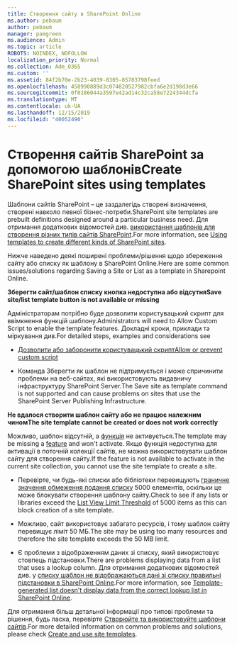 ```yaml
---
title: Створення сайту в SharePoint Online
ms.author: pebaum
author: pebaum
manager: pamgreen
ms.audience: Admin
ms.topic: article
ROBOTS: NOINDEX, NOFOLLOW
localization_priority: Normal
ms.collection: Adm_O365
ms.custom: ''
ms.assetid: 84f2b70e-2b23-4039-8305-85783798feed
ms.openlocfilehash: 458990889d3c074820527982cbfa6e2d198d3e66
ms.sourcegitcommit: 0f0186044a3597e42ad14c32ca58e7224344dcfa
ms.translationtype: MT
ms.contentlocale: uk-UA
ms.lasthandoff: 12/15/2019
ms.locfileid: "40052490"
---
```

# <a name="create-sharepoint-sites-using-templates"></a><span data-ttu-id="1aace-102">Створення сайтів SharePoint за допомогою шаблонів</span><span class="sxs-lookup"><span data-stu-id="1aace-102">Create SharePoint sites using templates</span></span>

<span data-ttu-id="1aace-103">Шаблони сайтів SharePoint – це заздалегідь створені визначення, створені навколо певної бізнес-потреби.</span><span class="sxs-lookup"><span data-stu-id="1aace-103">SharePoint site templates are prebuilt definitions designed around a particular business need.</span></span> <span data-ttu-id="1aace-104">Для отримання додаткових відомостей див. [використання шаблонів для створення різних типів сайтів SharePoint](https://support.office.com/article/using-templates-to-create-different-kinds-of-sharepoint-sites-449eccec-ff99-4cf3-b62e-dcfee37e8da4).</span><span class="sxs-lookup"><span data-stu-id="1aace-104">For more information, see [Using templates to create different kinds of SharePoint sites](https://support.office.com/article/using-templates-to-create-different-kinds-of-sharepoint-sites-449eccec-ff99-4cf3-b62e-dcfee37e8da4).</span></span>

<span data-ttu-id="1aace-105">Нижче наведено деякі поширені проблеми/рішення щодо збереження сайту або списку як шаблону в SharePoint Online.</span><span class="sxs-lookup"><span data-stu-id="1aace-105">Here are some common issues/solutions regarding Saving a Site or List as a template in Sharepoint Online.</span></span> 

<span data-ttu-id="1aace-106">**Зберегти сайт/шаблон списку кнопка недоступна або відсутня**</span><span class="sxs-lookup"><span data-stu-id="1aace-106">**Save site/list template button is not available or missing**</span></span>

<span data-ttu-id="1aace-107">Адміністраторам потрібно буде дозволити користувацький скрипт для ввімкнення функцій шаблону.</span><span class="sxs-lookup"><span data-stu-id="1aace-107">Administrators will need to Allow Custom Script to enable the template features.</span></span> <span data-ttu-id="1aace-108">Докладні кроки, приклади та міркування див.</span><span class="sxs-lookup"><span data-stu-id="1aace-108">For detailed steps, examples and considerations see</span></span> 

- [<span data-ttu-id="1aace-109">Дозволити або заборонити користувацький скрипт</span><span class="sxs-lookup"><span data-stu-id="1aace-109">Allow or prevent custom script</span></span>](https://docs.microsoft.com/sharepoint/allow-or-prevent-custom-script)

- <span data-ttu-id="1aace-110">Команда Зберегти як шаблон не підтримується і може спричинити проблеми на веб-сайтах, які використовують видавничу інфраструктуру SharePoint Server.</span><span class="sxs-lookup"><span data-stu-id="1aace-110">The Save site as template command is not supported and can cause problems on sites that use the SharePoint Server Publishing Infrastructure.</span></span>

<span data-ttu-id="1aace-111">**Не вдалося створити шаблон сайту або не працює належним чином**</span><span class="sxs-lookup"><span data-stu-id="1aace-111">**The site template cannot be created or does not work correctly**</span></span>

<span data-ttu-id="1aace-112">Можливо, шаблон відсутній, а [функція](https://social.technet.microsoft.com/wiki/contents/articles/14423.sharepoint-2013-existing-features-guid.aspx) не активується.</span><span class="sxs-lookup"><span data-stu-id="1aace-112">The template may be missing a [feature](https://social.technet.microsoft.com/wiki/contents/articles/14423.sharepoint-2013-existing-features-guid.aspx) and won't activate.</span></span> <span data-ttu-id="1aace-113">Якщо функція недоступна для активації в поточній колекції сайтів, не можна використовувати шаблон сайту для створення сайту.</span><span class="sxs-lookup"><span data-stu-id="1aace-113">If the feature is not available to activate in the current site collection, you cannot use the site template to create a site.</span></span>

- <span data-ttu-id="1aace-114">Перевірте, чи будь-які списки або бібліотеки перевищують [граничне значення обмеження подання списку](https://support.office.com/article/Manage-large-lists-and-libraries-in-SharePoint-B8588DAE-9387-48C2-9248-C24122F07C59) 5000 елементів, оскільки це може блокувати створення шаблону сайту.</span><span class="sxs-lookup"><span data-stu-id="1aace-114">Check to see if any lists or libraries exceed the [List View Limit Threshold](https://support.office.com/article/Manage-large-lists-and-libraries-in-SharePoint-B8588DAE-9387-48C2-9248-C24122F07C59) of 5000 items as this can block creation of a site template.</span></span>

- <span data-ttu-id="1aace-115">Можливо, сайт використовує забагато ресурсів, і тому шаблон сайту перевищує ліміт 50 МБ.</span><span class="sxs-lookup"><span data-stu-id="1aace-115">The site may be using too many resources and therefore the site template exceeds the 50 MB limit.</span></span>


- <span data-ttu-id="1aace-116">Є проблеми з відображенням даних зі списку, який використовує стовпець підстановки.</span><span class="sxs-lookup"><span data-stu-id="1aace-116">There are problems displaying data from a list that uses a lookup column.</span></span> <span data-ttu-id="1aace-117">Для отримання додаткових відомостей див. у [списку шаблон не відображаються дані зі списку правильні підстановки в SharePoint Online](https://docs.microsoft.com/sharepoint/support/lists-and-libraries/template-generated-list-incorrect-data).</span><span class="sxs-lookup"><span data-stu-id="1aace-117">For more information, see [Template-generated list doesn't display data from the correct lookup list in SharePoint Online](https://docs.microsoft.com/sharepoint/support/lists-and-libraries/template-generated-list-incorrect-data).</span></span>

<span data-ttu-id="1aace-118">Для отримання більш детальної інформації про типові проблеми та рішення, будь ласка, перевірте [Створюйте та використовуйте шаблони сайтів](https://support.office.com/article/Create-and-use-site-templates-60371B0F-00E0-4C49-A844-34759EBDD989).</span><span class="sxs-lookup"><span data-stu-id="1aace-118">For more detailed information on common problems and solutions, please check [Create and use site templates](https://support.office.com/article/Create-and-use-site-templates-60371B0F-00E0-4C49-A844-34759EBDD989).</span></span>



